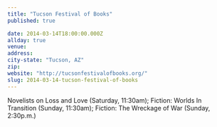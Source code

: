 ```yaml
---
title: "Tucson Festival of Books"
published: true

date: 2014-03-14T18:00:00.000Z
allday: true
venue:
address:
city-state: "Tucson, AZ"
zip:
website: "http://tucsonfestivalofbooks.org/"
slug: 2014-03-14-tucson-festival-of-books
---
```

Novelists on Loss and Love (Saturday, 11:30am); Fiction: Worlds In Transition (Sunday, 11:30am); Fiction: The Wreckage of War (Sunday, 2:30p.m.)

